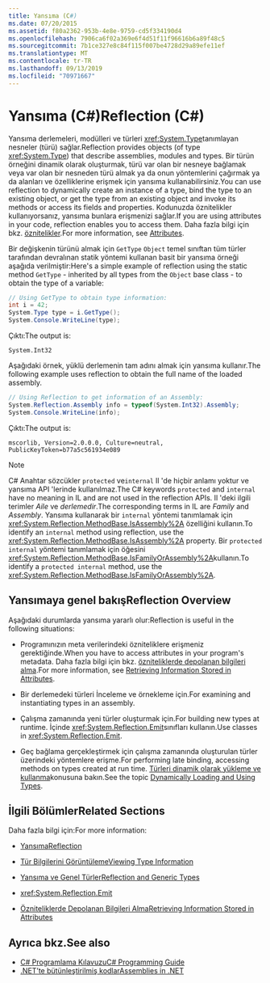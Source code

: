 ```yaml
---
title: Yansıma (C#)
ms.date: 07/20/2015
ms.assetid: f80a2362-953b-4e8e-9759-cd5f334190d4
ms.openlocfilehash: 7906ca6f02a369e6f4d51f11f96616b6a89f48c5
ms.sourcegitcommit: 7b1ce327e8c84f115f007be4728d29a89efe11ef
ms.translationtype: MT
ms.contentlocale: tr-TR
ms.lasthandoff: 09/13/2019
ms.locfileid: "70971667"
---
```

# <a name="reflection-c"></a><span data-ttu-id="839fa-102">Yansıma (C#)</span><span class="sxs-lookup"><span data-stu-id="839fa-102">Reflection (C#)</span></span>
<span data-ttu-id="839fa-103">Yansıma derlemeleri, modülleri ve türleri <xref:System.Type>tanımlayan nesneler (türü) sağlar.</span><span class="sxs-lookup"><span data-stu-id="839fa-103">Reflection provides objects (of type <xref:System.Type>) that describe assemblies, modules and types.</span></span> <span data-ttu-id="839fa-104">Bir türün örneğini dinamik olarak oluşturmak, türü var olan bir nesneye bağlamak veya var olan bir nesneden türü almak ya da onun yöntemlerini çağırmak ya da alanları ve özelliklerine erişmek için yansıma kullanabilirsiniz.</span><span class="sxs-lookup"><span data-stu-id="839fa-104">You can use reflection to dynamically create an instance of a type, bind the type to an existing object, or get the type from an existing object and invoke its methods or access its fields and properties.</span></span> <span data-ttu-id="839fa-105">Kodunuzda öznitelikler kullanıyorsanız, yansıma bunlara erişmenizi sağlar.</span><span class="sxs-lookup"><span data-stu-id="839fa-105">If you are using attributes in your code, reflection enables you to access them.</span></span> <span data-ttu-id="839fa-106">Daha fazla bilgi için bkz. [öznitelikler](../../../standard/attributes/index.md).</span><span class="sxs-lookup"><span data-stu-id="839fa-106">For more information, see [Attributes](../../../standard/attributes/index.md).</span></span>  
  
 <span data-ttu-id="839fa-107">Bir değişkenin türünü almak için `GetType` `Object` temel sınıftan tüm türler tarafından devralınan statik yöntemi kullanan basit bir yansıma örneği aşağıda verilmiştir:</span><span class="sxs-lookup"><span data-stu-id="839fa-107">Here's a simple example of reflection using the static method `GetType` - inherited by all types from the `Object` base class - to obtain the type of a variable:</span></span>  
  
```csharp  
// Using GetType to obtain type information:  
int i = 42;  
System.Type type = i.GetType();  
System.Console.WriteLine(type);  
```  
  
 <span data-ttu-id="839fa-108">Çıktı:</span><span class="sxs-lookup"><span data-stu-id="839fa-108">The output is:</span></span>  
  
 `System.Int32`  
  
 <span data-ttu-id="839fa-109">Aşağıdaki örnek, yüklü derlemenin tam adını almak için yansıma kullanır.</span><span class="sxs-lookup"><span data-stu-id="839fa-109">The following example uses reflection to obtain the full name of the loaded assembly.</span></span>  
  
```csharp  
// Using Reflection to get information of an Assembly:  
System.Reflection.Assembly info = typeof(System.Int32).Assembly;  
System.Console.WriteLine(info);  
```  
  
 <span data-ttu-id="839fa-110">Çıktı:</span><span class="sxs-lookup"><span data-stu-id="839fa-110">The output is:</span></span>  
  
 `mscorlib, Version=2.0.0.0, Culture=neutral, PublicKeyToken=b77a5c561934e089`  
  
> [!NOTE]
> <span data-ttu-id="839fa-111">C# Anahtar sözcükler `protected` ve`internal` Il 'de hiçbir anlamı yoktur ve yansıma API 'lerinde kullanılmaz.</span><span class="sxs-lookup"><span data-stu-id="839fa-111">The C# keywords `protected` and `internal` have no meaning in IL and are not used in the reflection APIs.</span></span> <span data-ttu-id="839fa-112">Il 'deki ilgili terimler *Aile* ve *derlemedir*.</span><span class="sxs-lookup"><span data-stu-id="839fa-112">The corresponding terms in IL are *Family* and *Assembly*.</span></span> <span data-ttu-id="839fa-113">Yansıma kullanarak bir `internal` yöntemi tanımlamak için <xref:System.Reflection.MethodBase.IsAssembly%2A> özelliğini kullanın.</span><span class="sxs-lookup"><span data-stu-id="839fa-113">To identify an `internal` method using reflection, use the <xref:System.Reflection.MethodBase.IsAssembly%2A> property.</span></span> <span data-ttu-id="839fa-114">Bir `protected internal` yöntemi tanımlamak için öğesini <xref:System.Reflection.MethodBase.IsFamilyOrAssembly%2A>kullanın.</span><span class="sxs-lookup"><span data-stu-id="839fa-114">To identify a `protected internal` method, use the <xref:System.Reflection.MethodBase.IsFamilyOrAssembly%2A>.</span></span>  
  
## <a name="reflection-overview"></a><span data-ttu-id="839fa-115">Yansımaya genel bakış</span><span class="sxs-lookup"><span data-stu-id="839fa-115">Reflection Overview</span></span>  
 <span data-ttu-id="839fa-116">Aşağıdaki durumlarda yansıma yararlı olur:</span><span class="sxs-lookup"><span data-stu-id="839fa-116">Reflection is useful in the following situations:</span></span>  
  
- <span data-ttu-id="839fa-117">Programınızın meta verilerindeki özniteliklere erişmeniz gerektiğinde.</span><span class="sxs-lookup"><span data-stu-id="839fa-117">When you have to access attributes in your program's metadata.</span></span> <span data-ttu-id="839fa-118">Daha fazla bilgi için bkz. [özniteliklerde depolanan bilgileri alma](../../../standard/attributes/retrieving-information-stored-in-attributes.md).</span><span class="sxs-lookup"><span data-stu-id="839fa-118">For more information, see [Retrieving Information Stored in Attributes](../../../standard/attributes/retrieving-information-stored-in-attributes.md).</span></span>  
  
- <span data-ttu-id="839fa-119">Bir derlemedeki türleri İnceleme ve örnekleme için.</span><span class="sxs-lookup"><span data-stu-id="839fa-119">For examining and instantiating types in an assembly.</span></span>  
  
- <span data-ttu-id="839fa-120">Çalışma zamanında yeni türler oluşturmak için.</span><span class="sxs-lookup"><span data-stu-id="839fa-120">For building new types at runtime.</span></span> <span data-ttu-id="839fa-121">İçinde <xref:System.Reflection.Emit>sınıfları kullanın.</span><span class="sxs-lookup"><span data-stu-id="839fa-121">Use classes in <xref:System.Reflection.Emit>.</span></span>  
  
- <span data-ttu-id="839fa-122">Geç bağlama gerçekleştirmek için çalışma zamanında oluşturulan türler üzerindeki yöntemlere erişme.</span><span class="sxs-lookup"><span data-stu-id="839fa-122">For performing late binding, accessing methods on types created at run time.</span></span> <span data-ttu-id="839fa-123">[Türleri dinamik olarak yükleme ve kullanma](../../../framework/reflection-and-codedom/dynamically-loading-and-using-types.md)konusuna bakın.</span><span class="sxs-lookup"><span data-stu-id="839fa-123">See the topic [Dynamically Loading and Using Types](../../../framework/reflection-and-codedom/dynamically-loading-and-using-types.md).</span></span>  
  
## <a name="related-sections"></a><span data-ttu-id="839fa-124">İlgili Bölümler</span><span class="sxs-lookup"><span data-stu-id="839fa-124">Related Sections</span></span>  
 <span data-ttu-id="839fa-125">Daha fazla bilgi için:</span><span class="sxs-lookup"><span data-stu-id="839fa-125">For more information:</span></span>  
  
- [<span data-ttu-id="839fa-126">Yansıma</span><span class="sxs-lookup"><span data-stu-id="839fa-126">Reflection</span></span>](../../../framework/reflection-and-codedom/reflection.md)  
  
- [<span data-ttu-id="839fa-127">Tür Bilgilerini Görüntüleme</span><span class="sxs-lookup"><span data-stu-id="839fa-127">Viewing Type Information</span></span>](../../../framework/reflection-and-codedom/viewing-type-information.md)  
  
- [<span data-ttu-id="839fa-128">Yansıma ve Genel Türler</span><span class="sxs-lookup"><span data-stu-id="839fa-128">Reflection and Generic Types</span></span>](../../../framework/reflection-and-codedom/reflection-and-generic-types.md)  
  
- <xref:System.Reflection.Emit>  
  
- [<span data-ttu-id="839fa-129">Özniteliklerde Depolanan Bilgileri Alma</span><span class="sxs-lookup"><span data-stu-id="839fa-129">Retrieving Information Stored in Attributes</span></span>](../../../standard/attributes/retrieving-information-stored-in-attributes.md)  
  
## <a name="see-also"></a><span data-ttu-id="839fa-130">Ayrıca bkz.</span><span class="sxs-lookup"><span data-stu-id="839fa-130">See also</span></span>

- [<span data-ttu-id="839fa-131">C# Programlama Kılavuzu</span><span class="sxs-lookup"><span data-stu-id="839fa-131">C# Programming Guide</span></span>](../index.md)
- [<span data-ttu-id="839fa-132">.NET’te bütünleştirilmiş kodlar</span><span class="sxs-lookup"><span data-stu-id="839fa-132">Assemblies in .NET</span></span>](../../../standard/assembly/index.md)
